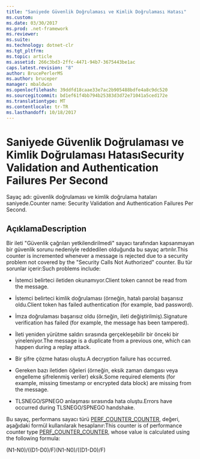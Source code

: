 ```yaml
---
title: "Saniyede Güvenlik Doğrulaması ve Kimlik Doğrulaması Hatası"
ms.custom: 
ms.date: 03/30/2017
ms.prod: .net-framework
ms.reviewer: 
ms.suite: 
ms.technology: dotnet-clr
ms.tgt_pltfrm: 
ms.topic: article
ms.assetid: 266c3bd3-2ffc-4471-94b7-3675443be1ac
caps.latest.revision: "8"
author: BrucePerlerMS
ms.author: bruceper
manager: mbaldwin
ms.openlocfilehash: 39ddfd18caae33e7ac2b905488bdfe4a8c9dc520
ms.sourcegitcommit: bd1ef61f4bb794b25383d3d72e71041a5ced172e
ms.translationtype: MT
ms.contentlocale: tr-TR
ms.lasthandoff: 10/18/2017
---
```

# <a name="security-validation-and-authentication-failures-per-second"></a><span data-ttu-id="3cc6d-102">Saniyede Güvenlik Doğrulaması ve Kimlik Doğrulaması Hatası</span><span class="sxs-lookup"><span data-stu-id="3cc6d-102">Security Validation and Authentication Failures Per Second</span></span>
<span data-ttu-id="3cc6d-103">Sayaç adı: güvenlik doğrulaması ve kimlik doğrulama hataları saniyede.</span><span class="sxs-lookup"><span data-stu-id="3cc6d-103">Counter name: Security Validation and Authentication Failures Per Second.</span></span>  
  
## <a name="description"></a><span data-ttu-id="3cc6d-104">Açıklama</span><span class="sxs-lookup"><span data-stu-id="3cc6d-104">Description</span></span>  
 <span data-ttu-id="3cc6d-105">Bir ileti "Güvenlik çağrıları yetkilendirilmedi" sayacı tarafından kapsanmayan bir güvenlik sorunu nedeniyle reddedilen olduğunda bu sayaç artırılır.</span><span class="sxs-lookup"><span data-stu-id="3cc6d-105">This counter is incremented whenever a message is rejected due to a security problem not covered by the "Security Calls Not Authorized" counter.</span></span> <span data-ttu-id="3cc6d-106">Bu tür sorunlar içerir:</span><span class="sxs-lookup"><span data-stu-id="3cc6d-106">Such problems include:</span></span>  
  
-   <span data-ttu-id="3cc6d-107">İstemci belirteci iletiden okunamıyor.</span><span class="sxs-lookup"><span data-stu-id="3cc6d-107">Client token cannot be read from the message.</span></span>  
  
-   <span data-ttu-id="3cc6d-108">İstemci belirteci kimlik doğrulaması (örneğin, hatalı parola) başarısız oldu.</span><span class="sxs-lookup"><span data-stu-id="3cc6d-108">Client token has failed authentication (for example, bad password).</span></span>  
  
-   <span data-ttu-id="3cc6d-109">İmza doğrulaması başarısız oldu (örneğin, ileti değiştirilmiş).</span><span class="sxs-lookup"><span data-stu-id="3cc6d-109">Signature verification has failed (for example, the message has been tampered).</span></span>  
  
-   <span data-ttu-id="3cc6d-110">İleti yeniden yürütme saldırı sırasında gerçekleşebilir bir önceki bir yineleniyor.</span><span class="sxs-lookup"><span data-stu-id="3cc6d-110">The message is a duplicate from a previous one, which can happen during a replay attack.</span></span>  
  
-   <span data-ttu-id="3cc6d-111">Bir şifre çözme hatası oluştu.</span><span class="sxs-lookup"><span data-stu-id="3cc6d-111">A decryption failure has occurred.</span></span>  
  
-   <span data-ttu-id="3cc6d-112">Gereken bazı iletiden öğeleri (örneğin, eksik zaman damgası veya engelleme şifrelenmiş veriler) eksik.</span><span class="sxs-lookup"><span data-stu-id="3cc6d-112">Some required elements (for example, missing timestamp or encrypted data block) are missing from the message.</span></span>  
  
-   <span data-ttu-id="3cc6d-113">TLSNEGO/SPNEGO anlaşması sırasında hata oluştu.</span><span class="sxs-lookup"><span data-stu-id="3cc6d-113">Errors have occurred during TLSNEGO/SPNEGO handshake.</span></span>  
  
 <span data-ttu-id="3cc6d-114">Bu sayaç, performans sayacı türü [PERF_COUNTER_COUNTER](http://go.microsoft.com/fwlink/?LinkID=94649), değeri, aşağıdaki formül kullanılarak hesaplanır:</span><span class="sxs-lookup"><span data-stu-id="3cc6d-114">This counter is of performance counter type [PERF_COUNTER_COUNTER](http://go.microsoft.com/fwlink/?LinkID=94649), whose value is calculated using the following formula:</span></span>  
  
 <span data-ttu-id="3cc6d-115">(N1-N0)/((D1-D0)/F)</span><span class="sxs-lookup"><span data-stu-id="3cc6d-115">(N1-N0)/((D1-D0)/F)</span></span>
